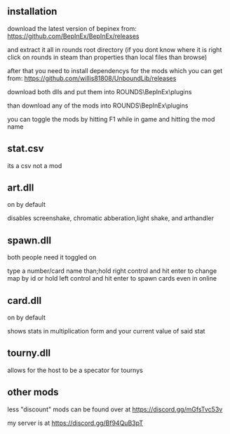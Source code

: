 ## installation

download the latest version of bepinex from: https://github.com/BepInEx/BepInEx/releases

and extract it all in rounds root directory (if you dont know where it is right click on rounds in steam than properties than local files than browse)

after that you need to install dependencys for the mods which you can get from: https://github.com/willis81808/UnboundLib/releases

download both dlls and put them into ROUNDS\BepInEx\plugins

than download any of the mods into ROUNDS\BepInEx\plugins

you can toggle the mods by hitting F1 while in game and hitting the mod name

## stat.csv

its a csv not a mod

## art.dll

on by default

disables screenshake, chromatic abberation,light shake, and arthandler

## spawn.dll

both people need it toggled on

type a number/card name than;hold right control and hit enter to change map by id or hold left control and hit enter to spawn cards even in online

## card.dll

on by default

shows stats in multiplication form and your current value of said stat

## tourny.dll

allows for the host to be a specator for tournys

## other mods

less "discount" mods can be found over at https://discord.gg/mGfsTvc53v

my server is at https://discord.gg/Bf94QuB3pT

